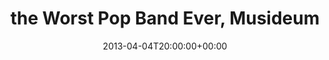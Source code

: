 ---
templateKey: event
guid: 08979944-6eab-11ea-99c5-002590d1d1b0
date: 2013-04-04T20:00:00+00:00
eventTime: '8pm'
title: the Worst Pop Band Ever, Musideum
artist: the Worst Pop Band Ever
city: Toronto
venue: Musideum
group: The Worst Pop Band Ever
url: https://www.facebook.com/worstpopbandever
---